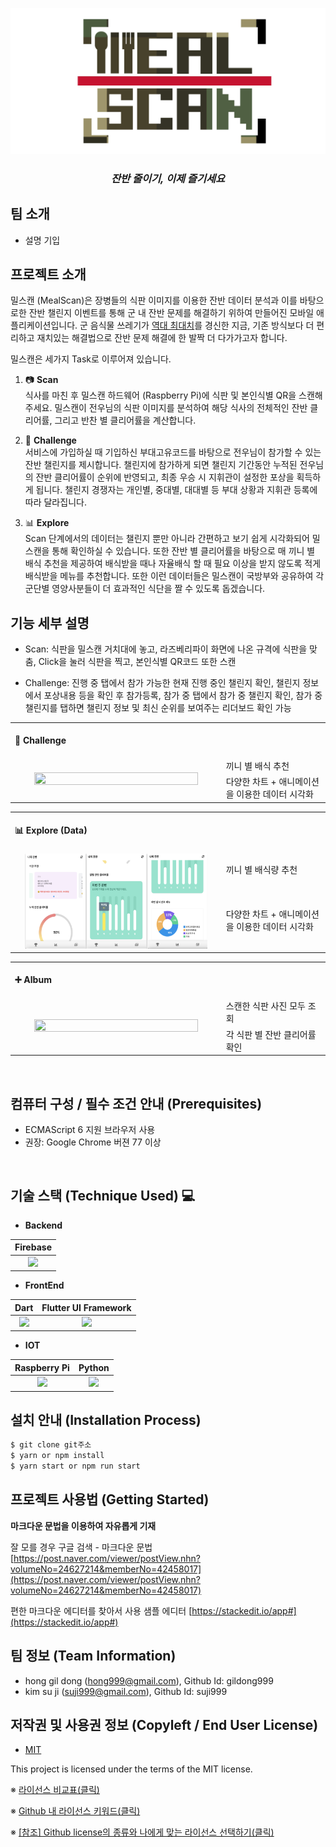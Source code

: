 ![Logo](./Meal_Mil_Scan/assets/images/logo.jpg)

<H3 align="center"> <i> 잔반 줄이기, 이제 즐기세요 </i></H3>

## 팀 소개
- 설명 기입

## 프로젝트 소개
밀스캔 (MealScan)은 장병들의 식판 이미지를 이용한 잔반 데이터 분석과 이를 바탕으로한 잔반 챌린지 이벤트를 통해 군 내 잔반 문제를 해결하기 위하여 만들어진 모바일 애플리케이션입니다. 군 음식물 쓰레기가 [역대 최대치](https://www.edaily.co.kr/news/read?newsId=02223846625936528&mediaCodeNo=257)를 경신한 지금, 기존 방식보다 더 편리하고 재치있는 해결법으로 잔반 문제 해결에 한 발짝 더 다가가고자 합니다. 

밀스캔은 세가지 Task로 이루어져 있습니다.
1. 📷 **Scan**\
식사를 마친 후 밀스캔 하드웨어 (Raspberry Pi)에 식판 및 본인식별 QR을 스캔해주세요. 밀스캔이 전우님의 식판 이미지를 분석하여 해당 식사의 전체적인 잔반 클리어률, 그리고 반찬 별 클리어률을 계산합니다.

2. 🥊 **Challenge**\
서비스에 가입하실 때 기입하신 부대고유코드를 바탕으로 전우님이 참가할 수 있는 잔반 챌린지를 제시합니다. 챌린지에 참가하게 되면 챌린지 기간동안 누적된 전우님의 잔반 클리어률이 순위에 반영되고, 최종 우승 시 지휘관이 설정한 포상을 획득하게 됩니다. 챌린지 경쟁자는 개인별, 중대별, 대대별 등 부대 상황과 지휘관 등록에 따라 달라집니다.

2. 📊 **Explore**\
Scan 단계에서의 데이터는 챌린지 뿐만 아니라 간편하고 보기 쉽게 시각화되어 밀스캔을 통해 확인하실 수 있습니다. 또한 잔반 별 클리어률을 바탕으로 매 끼니 별 배식 추천을 제공하여 배식받을 때나 자율배식 할 때 필요 이상을 받지 않도록 적게 배식받을 메뉴를 추천합니다. 또한 이런 데이터들은 밀스캔이 국방부와 공유하여 각 군단별 영양사분들이 더 효과적인 식단을 짤 수 있도록 돕겠습니다. 

## 기능 세부 설명
 - Scan: 식판을 밀스캔 거치대에 놓고, 라즈베리파이 화면에 나온 규격에 식판을 맞춤, Click을 눌러 식판을 찍고, 본인식별 QR코드 또한 스캔
 
- Challenge: 진행 중 탭에서 참가 가능한 현재 진행 중인 챌린지 확인, 챌린지 정보에서 포상내용 등을 확인 후 참가등록, 참가 중 탭에서 참가 중 챌린지 확인, 참가 중 챌린지를 탭하면 챌린지 정보 및 최신 순위를 보여주는 리더보드 확인 가능
<table>
        <tbody>
		<tr>
			<td colspan=2>
				<br>
				<b> 🥊 Challenge </b><br>
				<br>
			</td>
		</tr>
		<tr>
            <td rowspan="2"><div align="center"><a href="https://raw.githubusercontent.com/osamhack2021/APP_IOT_MealScan_FOODFIGHTERS
            /Meal_Mil_Scan/assets/images/explore_screenshots.png"><img src="./Meal_Mil_Scan/assets/images/explore_screenshots.png" width="90%" height="90%"></a></div></td>
            <td width="33%">끼니 별 배식 추천</td>
        </tr>
        <tr>
            <td>다양한 차트 + 애니메이션을 이용한 데이터 시각화 </td>
        </tr>
   </tbody>
</table>



<table>
        <tbody>
		<tr>
			<td colspan=2>
				<br>
				<b> 📊 Explore (Data) </b><br>
				<br>
			</td>
		</tr>
		<tr>
            <td rowspan="2"><div align="center"><a href="https://raw.githubusercontent.com/osamhack2021/APP_IOT_MealScan_FOODFIGHTERS
            /Meal_Mil_Scan/assets/images/explore_screenshot.png"><img src="./Meal_Mil_Scan/assets/images/explore_screenshot.png" width="90%" height="90%"></a></div></td>
            <td width="33%">끼니 별 배식량 추천</td>
        </tr>
        <tr>
            <td>다양한 차트 + 애니메이션을 이용한 데이터 시각화 </td>
        </tr>
   </tbody>
</table>

<table>
        <tbody>
		<tr>
			<td colspan=2>
				<br>
				<b> ➕ Album </b><br>
				<br>
			</td>
		</tr>
		<tr>
            <td rowspan="2"><div align="center"><a href="https://raw.githubusercontent.com/osamhack2021/APP_IOT_MealScan_FOODFIGHTERS
            /Meal_Mil_Scan/assets/images/explore_screenshots.png"><img src="./Meal_Mil_Scan/assets/images/explore_screenshots.png" width="90%" height="90%"></a></div></td>
            <td width="33%">스캔한 식판 사진 모두 조회</td>
        </tr>
        <tr>
            <td>각 식판 별 잔반 클리어률 확인 </td>
        </tr>
   </tbody>
</table>

<br>

## 컴퓨터 구성 / 필수 조건 안내 (Prerequisites)
* ECMAScript 6 지원 브라우저 사용
* 권장: Google Chrome 버젼 77 이상

<br>

## 기술 스택 (Technique Used) 💻 

* **Backend**

|Firebase|
|:---:|
|<a href="https://firebase.google.com/"><img src="../asset/rasp.png" height="30px"></a>|

* **FrontEnd**  

|Dart|Flutter UI Framework|
|:---:|:---:|
|<a href="https://dart.dev/"><img src="https://en.wikipedia.org/wiki/Dart_(programming_language)#/media/File:Dart_programming_language_logo.svg" height="50px"></a>|<a href="https://flutter.dev/"><img src="https://en.wikipedia.org/wiki/Flutter_(software)#/media/File:Google-flutter-logo.svg" height="60px"></a>|

* **IOT**  

|Raspberry Pi|Python|
|:---:|:---:|
|<a href="https://www.raspberrypi.org/"><img src="../asset/raspberrypi_logo_icon_168030.png" height="50px"></a>|<a href="https://www.python.org/"><img src="https://en.wikipedia.org/wiki/Python_(programming_language)#/media/File:Python-logo-notext.svg" height="60px"></a>|

## 설치 안내 (Installation Process)
```bash
$ git clone git주소
$ yarn or npm install
$ yarn start or npm run start
```

## 프로젝트 사용법 (Getting Started)
**마크다운 문법을 이용하여 자유롭게 기재**

잘 모를 경우
구글 검색 - 마크다운 문법
[https://post.naver.com/viewer/postView.nhn?volumeNo=24627214&memberNo=42458017](https://post.naver.com/viewer/postView.nhn?volumeNo=24627214&memberNo=42458017)

 편한 마크다운 에디터를 찾아서 사용
 샘플 에디터 [https://stackedit.io/app#](https://stackedit.io/app#)
 
## 팀 정보 (Team Information)
- hong gil dong (hong999@gmail.com), Github Id: gildong999
- kim su ji (suji999@gmail.com), Github Id: suji999

## 저작권 및 사용권 정보 (Copyleft / End User License)
 * [MIT](https://github.com/osam2020-WEB/Sample-ProjectName-TeamName/blob/master/license.md)

This project is licensed under the terms of the MIT license.

※ [라이선스 비교표(클릭)](https://olis.or.kr/license/compareGuide.do)

※ [Github 내 라이선스 키워드(클릭)](https://docs.github.com/en/github/creating-cloning-and-archiving-repositories/creating-a-repository-on-github/licensing-a-repository)

※ [\[참조\] Github license의 종류와 나에게 맞는 라이선스 선택하기(클릭)](https://flyingsquirrel.medium.com/github-license%EC%9D%98-%EC%A2%85%EB%A5%98%EC%99%80-%EB%82%98%EC%97%90%EA%B2%8C-%EB%A7%9E%EB%8A%94-%EB%9D%BC%EC%9D%B4%EC%84%A0%EC%8A%A4-%EC%84%A0%ED%83%9D%ED%95%98%EA%B8%B0-ae29925e8ff4)
